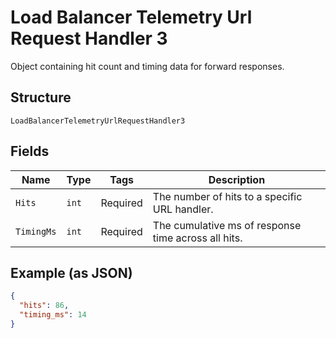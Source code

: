 
# Load Balancer Telemetry Url Request Handler 3

Object containing hit count and timing data for forward responses.

## Structure

`LoadBalancerTelemetryUrlRequestHandler3`

## Fields

| Name | Type | Tags | Description |
|  --- | --- | --- | --- |
| `Hits` | `int` | Required | The number of hits to a specific URL handler. |
| `TimingMs` | `int` | Required | The cumulative ms of response time across all hits. |

## Example (as JSON)

```json
{
  "hits": 86,
  "timing_ms": 14
}
```

